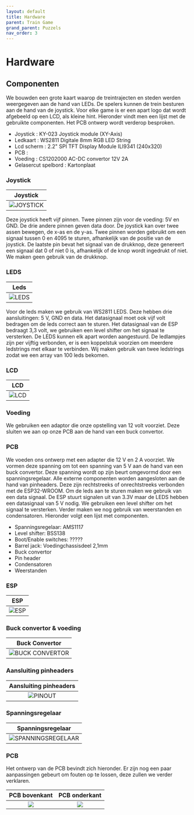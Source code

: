 ```yaml
---
layout: default
title: Hardware
parent: Train Game
grand_parent: Puzzels
nav_order: 3
---
```

# Hardware
## Componenten
We bouwden een grote kaart waarop de treintrajecten en steden werden weergegeven aan de hand van LEDs. De spelers kunnen de trein besturen aan de hand van de joystick. Voor elke game is er een apart logo dat wordt afgebeeld op een LCD, als kleine hint. Hieronder vindt men een lijst met de gebruikte componenten. Het PCB ontwerp wordt verderop besproken.

- Joystick              : KY-023 Joystick module (XY-Axis)
- Ledkaart              : WS2811 Digitale 8mm RGB LED String
- Lcd scherm            : 2.2" SPI TFT Display Module ILI9341 (240x320)
- PCB                   : 
- Voeding               : CS1202000 AC-DC convertor 12V 2A
- Gelasercut spelbord   : Kartonplaat

### Joystick

|**Joystick**|
|:----:|
|![JOYSTICK](analog-joystick.png)|

Deze joystick heeft vijf pinnen. Twee pinnen zijn voor de voeding: 5V en GND. De drie andere pinnen geven data door. De joystick kan over twee assen bewegen, de x-as en de y-as. Twee pinnen worden gebruikt om een signaal tussen 0 en 4095 te sturen, afhankelijk van de positie van de joystick. De laatste pin bevat het signaal van de drukknop, deze genereert een signaal dat 0 of niet 0 is, afhankelijk of de knop wordt ingedrukt of niet. We maken geen gebruik van de drukknop.

### LEDS

|**Leds**|
|:----:|
|![LEDS](647880_1.png)|

Voor de leds maken we gebruik van WS2811 LEDS. Deze hebben drie aansluitingen: 5 V, GND en data. Het datasignaal moet ook vijf volt bedragen om de leds correct aan te sturen. Het datasignaal van de ESP bedraagt 3,3 volt, we gebruiken een level shifter om het signaal te versterken. De LEDS kunnen elk apart worden aangestuurd. De ledlampjes zijn per vijftig verbonden, er is een koppelstuk voorzien om meerdere ledstrings met elkaar te verbinden. Wij maken gebruik van twee ledstrings zodat we een array van 100 leds bekomen.

### LCD

|**LCD**|
|:----:|
|![LCD](lcdisplay_spi_tft_a-web.png)|![LCDb](lcdisplay_spi_tft_b-web.png)|![LCDc](lcdisplay_spi_tft_c-web.png)|


### Voeding

We gebruiken een adaptor die onze opstelling van 12 volt voorziet. Deze sluiten we aan op onze PCB aan de hand van een buck convertor.


### PCB

We voeden ons ontwerp met een adapter die 12 V en 2 A voorziet. We vormen deze spanning om tot een spanning van 5 V aan de hand van een buck convertor. Deze spanning wordt op zijn beurt omgevormd door een spanningsregelaar. Alle externe componenten worden aangesloten aan de hand van pinheaders. Deze zijn rechtstreeks of onrechtstreeks verbonden met de ESP32-WROOM. Om de leds aan te sturen maken we gebruik van een data signaal. De ESP stuurt signalen uit van 3.3V maar de LEDS hebben een datasignaal van 5 V nodig. We gebruiken een level shifter om het signaal te versterken. Verder maken we nog gebruik van weerstanden en condensatoren.
Hieronder volgt een lijst met componenten.

- Spanningsregelaar: AMS1117
- Level shifter: BSS138
- Boot/Enable switches: ?????
- Barrel jack: Voedingchassisdeel 2,1mm
- Buck convertor
- Pin header    
- Condensatoren
- Weerstanden



### ESP 

|**ESP**|
|:----:|
|![ESP](ESPsch.png)|

### Buck convertor & voeding

|**Buck Convertor**|
|:----:|
|![BUCK CONVERTOR](Buck12V.png)|

### Aansluiting pinheaders

|**Aansluiting pinheaders**|
|:----:|
|![PINOUT](Pinheaders.png)|

### Spanningsregelaar

|**Spanningsregelaar**|
|:----:|
|![SPANNINGSREGELAAR](spanningsregelaar.png)|

### PCB

Het ontwerp van de PCB bevindt zich hieronder. Er zijn nog een paar aanpassingen gebeurt om fouten op te lossen, deze zullen we verder verklaren.

|**PCB bovenkant**|**PCB onderkant** |
|:----:|:----:|
|![](FINAL_SCH_front.png)|![](FINAL_SCH_back.png)|


